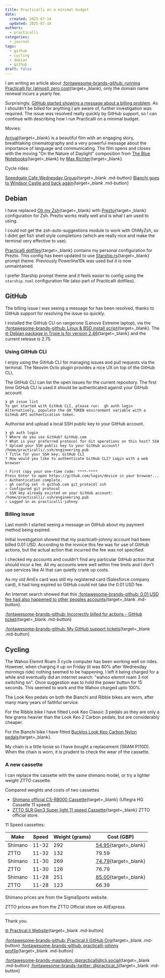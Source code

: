 ```yaml
---
title: Practicalli on a minimal budget
date:
  created: 2025-07-14
  updated: 2025-07-16
authors:
  - practicalli
categories:
  - journal
tags:
  - github
  - cycling
  - debian
  - github
draft: false
---
```



I am writing an article about [:fontawesome-brands-github: running Practicalli for (almost) zero cost](https://github.com/practicalli/practicalli.github.io/issues/8){target=_blank}, only the domain name renewal incurs a yearly fee.

Surprisingly, [GitHub started showing a message about a billing problem](#github).  As I shouldn't be billed for anything I am aware of, further investigation was required.  The issue was resolved really quickly by GitHub support, so I can continue with describing how I run Practicalli on a minimal budget.

Movies:

[Arrival](https://en.wikipedia.org/wiki/Arrival_(film)){target=_blank} is a beautiful film with an engaging story, breathtaking cinematography and a very powerful message about the importance of language and communicating.  The film opens and closes with the moving "On the Nature of Daylight" composition from [The Blue Notebooks](https://en.wikipedia.org/wiki/The_Blue_Notebooks){target=_blank} by [Max Richter](https://en.wikipedia.org/wiki/Max_Richter){target=_blank}.

Cycle rides:

[Speedgate Cafe Wednesday Group](https://www.strava.com/activities/15132863461){target=_blank .md-button}
[Bianchi goes to Windsor Castle and back again](https://www.strava.com/activities/15157146288){target=_blank .md-button}


<!-- more -->


## Debian

I have replaced [Oh my Zsh](https://ohmyz.sh/){target=_blank} with [Prezto](https://github.com/sorin-ionescu/prezto){target=_blank} configuration for Zsh.  Prezto works really well and is what I am used to using.

I could not get the zsh-auto-suggestions module to work with OhMyZsh, so I didnt get fish shell style completions (which are really nice and make the terminal very effective to use).

[Practicalli dotfiles](https://github.com/practicalli/dotfiles){target=_blank} contains my personal configuration for Prezto.  This config has been updated to use [Starship.rs](https://starship.rs/){target=_blank} prompt theme.  Previously Powerline10k was used but it is now unmaintained.

I prefer Starship prompt theme and it feels easier to config using the `starship.toml` configuration file (also part of Practicalli dotfiles).

## GitHub

The billing issue I was seeing a message for has been resolved, thanks to GitHub support for resolving the issue so quickly.

I installed the GitHub CLI on rangerone (Lenovo Extreme laptop), via the [:fontawesome-brands-github: Linux & BSD install script](https://github.com/cli/cli/blob/trunk/docs/install_linux.md){target=_blank}.  The [:globe_with_meridians: Debian package in Trixie is for version 2.46](https://packages.debian.org/trixie/gh){target=_blank} and the current release is 2.75.

### Using GitHub CLI

I enjoy using the GitHub CLI for managing issues and pull requests via the terminal.  The Neovim Octo plugin provides a nice UX on top of the GitHub CLI,

The GitHub CLI can list the open issues for the current repository.  The first time GitHub CLI is used it should be authenticated against your GitHub account.

```shell-output
❯ gh issue list
To get started with GitHub CLI, please run:  gh auth login
Alternatively, populate the GH_TOKEN environment variable with a GitHub API authentication token.
```

Authorise and upload a local SSH public key to your GitHub account.

```shell-output
❯ gh auth login
? Where do you use GitHub? GitHub.com
? What is your preferred protocol for Git operations on this host? SSH
? Upload your SSH public key to your GitHub account? /home/practicalli/.ssh/engineering.pub
? Title for your SSH key: GitHub CLI
? How would you like to authenticate GitHub CLI? Login with a web browser

! First copy your one-time code: ****-****
Press Enter to open https://github.com/login/device in your browser...
✓ Authentication complete.
- gh config set -h github.com git_protocol ssh
✓ Configured git protocol
✓ SSH key already existed on your GitHub account: /home/practicalli/.ssh/engineering.pub
✓ Logged in as practicalli-johnny
```


### Billing issue

Last month I started seeing a message on GitHub about my payment method being expired.

Initial investigation showed that my practicalli-johnny account had been billed 0.01 USD.  According to the invoice this fee was for use of GitHub actions, but the actual action that incurred the fee was not specified.

I checked my accounts and couldn't find any particular GitHub action that should incur a fee.  All my accounts were well within free limits and I don't use services like AI that can quietly crank up costs.

As my old AmEx card was still my registered card (Salesforce company card), it had long expired so GitHub could not take the 0.01 USD fee.

An Internet search showed that this [:fontawesome-brands-github: 0.01 USD fee had also happened to other peoples accounts](https://github.com/orgs/community/discussions/163438){target=_blank .md-button}.


[:fontawesome-brands-github: Incorrectly billed for actions - GitHub ticket](https://support.github.com/ticket/personal/0/3562622){target=_blank .md-button}

[:fontawesome-brands-github: My GitHub support tickets](https://support.github.com/tickets/personal/0){target=_blank .md-button}


## Cycling

The Wahoo Elemnt Roam 3 cycle computer has been working well on rides.  However, when charging it up on Friday (it was 80% after Wednesday mornings ride) nothing seemed to be happening.  I left it being charged for a while and eventually did an internet search: "wahoo elemnt roam 3 not switching on".  Once suggestion was to hold the power button for 15 seconds.  This seemed to work and the Wahoo charged upto 100%.

The Look Keo pedals on both the Bianchi and Ribble bikes are worn, after many many years of faithful service.

For the Ribble bike I have fitted Look Keo Classic 3 pedals as they are only a few grams heavier than the Look Keo 2 Carbon pedals, but are considerably cheaper.

For the Bianchi bike I have fitted [Bucklos Look Keo Carbon Nylon pedals](https://www.aliexpress.com/item/1005008233429084.html){target=_blank}.

My chain is a little loose so I have bought a replacement (SRAM P110D).  When the chain is worn, it is prudent to check the wear of the cassette.

### A new cassette

I can replace the cassette with the same shimano model, or try a lighter weight ZTTO cassette.

Compared weights and costs of two cassettes

- [Shimano official CS-R8000 Cassette](https://bike.shimano.com/en-NA/products/components/pdp.P-CS-R8000.html){target=_blank} (Ultegra HG Cassette 11 speed)
- [ZTTO SLR Gen3 Super light 11 speed Cassette](https://www.aliexpress.com/item/1005007701065315.html){target=_blank} ZTTO official store.

11 Speed cassettes:

| Make    | Speed | Weight (grams) | Cost (GBP)|
| ------- | ----- | -------------- | --------- |
| Shimano | 11-32 |            292 |     [54.95](https://www.sigmasports.com/item/Shimano/Ultegra-R8000-11-Speed-Cassette-11-32T/FVR5){target=_blank} |
| ZTTO    | 11-32 |            132 |     79.59 |
| Shimano | 11-30 |            269 |     [74.79](https://www.sigmasports.com/item/Shimano/Ultegra-R8000-11-Speed-Cassette-11-30T/FVR4){target=_blank} |
| ZTTO    | 11-30 |            126 |     76.79 |
| Shimano | 11-28 |            251 |     [85.00](https://www.sigmasports.com/item/Shimano/Ultegra-R8000-11-Speed-Cassette-11-28T/FVR6){target=_blank} |
| ZTTO    | 11-28 |            123 |     66.39 |


Shimano prices are from the SigmaSports website.

ZTTO prices are from the ZTTO Official store on AliExpress.


---
Thank you.

[:globe_with_meridians: Practical.li Website](https://practical.li){target=_blank .md-button}

[:fontawesome-brands-github: Practical.li GitHub Org](https://github.com/practicalli){target=_blank .md-button}
[:fontawesome-brands-github: practicalli-johnny profile](https://github.com/practicalli-johnny){target=_blank .md-button}

[:fontawesome-brands-mastodon: @practicalli@clj.social](https://clj.social/@practicalli){target=_blank .md-button}
[:fontawesome-brands-twitter: @practical_li](https://twitter.com/practcial_li){target=_blank .md-button}
